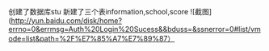 创建了数据库stu
新建了三个表information,school,score
![截图](http://yun.baidu.com/disk/home?errno=0&errmsg=Auth%20Login%20Sucess&&bduss=&ssnerror=0#list/vmode=list&path=%2F%E7%85%A7%E7%89%87）

